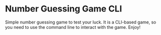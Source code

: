 # Number Guessing Game CLI
Simple number guessing game to test your luck.
It is a CLI-based game, so you need to use the command line to interact with the game.
Enjoy!
